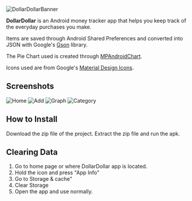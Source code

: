 ![DollarDollarBanner](images/dollar-banner.png)

**DollarDollar** is an Android money tracker app that helps you keep track of the everyday purchases you make. 

Items are saved through Android Shared Preferences and converted into JSON with Google's [Gson](https://github.com/google/gson) library. 

The Pie Chart used is created through [MPAndroidChart](https://github.com/PhilJay/MPAndroidChart). 

Icons used are from Google's [Material Design Icons](https://material.io/resources/icons/?style=baseline).

## Screenshots
![Home](images/homeScreenShot.png)
![Add](images/addScreenShot.png)
![Graph](images/graphScreenShot.png)
![Category](images/categoryScreenShot.png)

## How to Install

Download the zip file of the project. Extract the zip file and run the apk.

## Clearing Data

1. Go to home page or where DollarDollar app is located.
2. Hold the icon and press "App Info"
3. Go to Storage & cache"
4. Clear Storage
5. Open the app and use normally.